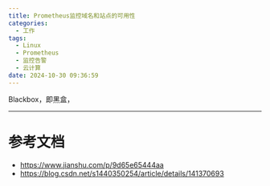 ```yaml
---
title: Prometheus监控域名和站点的可用性
categories:
  - 工作
tags:
  - Linux
  - Prometheus
  - 监控告警
  - 云计算
date: 2024-10-30 09:36:59
---
```


Blackbox，即黑盒，



























---------

# 参考文档

- https://www.jianshu.com/p/9d65e65444aa
- https://blog.csdn.net/s1440350254/article/details/141370693